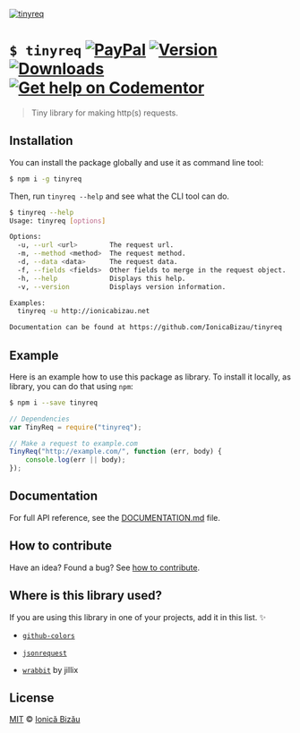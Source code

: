 [![tinyreq](http://i.imgur.com/FEAaOq2.png)](#)

# `$ tinyreq` [![PayPal](https://img.shields.io/badge/%24-paypal-f39c12.svg)][paypal-donations] [![Version](https://img.shields.io/npm/v/tinyreq.svg)](https://www.npmjs.com/package/tinyreq) [![Downloads](https://img.shields.io/npm/dt/tinyreq.svg)](https://www.npmjs.com/package/tinyreq) [![Get help on Codementor](https://cdn.codementor.io/badges/get_help_github.svg)](https://www.codementor.io/johnnyb?utm_source=github&utm_medium=button&utm_term=johnnyb&utm_campaign=github)

> Tiny library for making http(s) requests.

## Installation

You can install the package globally and use it as command line tool:

```sh
$ npm i -g tinyreq
```

Then, run `tinyreq --help` and see what the CLI tool can do.

```sh
$ tinyreq --help
Usage: tinyreq [options]

Options:
  -u, --url <url>        The request url.                            
  -m, --method <method>  The request method.                         
  -d, --data <data>      The request data.                           
  -f, --fields <fields>  Other fields to merge in the request object.
  -h, --help             Displays this help.                         
  -v, --version          Displays version information.               

Examples:
  tinyreq -u http://ionicabizau.net

Documentation can be found at https://github.com/IonicaBizau/tinyreq
```

## Example

Here is an example how to use this package as library. To install it locally, as library, you can do that using `npm`:

```sh
$ npm i --save tinyreq
```

```js
// Dependencies
var TinyReq = require("tinyreq");

// Make a request to example.com
TinyReq("http://example.com/", function (err, body) {
    console.log(err || body);
});
```

## Documentation

For full API reference, see the [DOCUMENTATION.md][docs] file.

## How to contribute
Have an idea? Found a bug? See [how to contribute][contributing].

## Where is this library used?
If you are using this library in one of your projects, add it in this list. :sparkles:

 - [`github-colors`](https://github.com/IonicaBizau/github-colors)

 - [`jsonrequest`](https://github.com/IonicaBizau/node-jsonrequest)

 - [`wrabbit`](https://github.com/jillix/wrabbit) by jillix

## License

[MIT][license] © [Ionică Bizău][website]

[paypal-donations]: https://www.paypal.com/cgi-bin/webscr?cmd=_s-xclick&hosted_button_id=RVXDDLKKLQRJW
[donate-now]: http://i.imgur.com/6cMbHOC.png

[license]: http://showalicense.com/?fullname=Ionic%C4%83%20Biz%C4%83u%20%3Cbizauionica%40gmail.com%3E%20(http%3A%2F%2Fionicabizau.net)&year=2015#license-mit
[website]: http://ionicabizau.net
[contributing]: /CONTRIBUTING.md
[docs]: /DOCUMENTATION.md